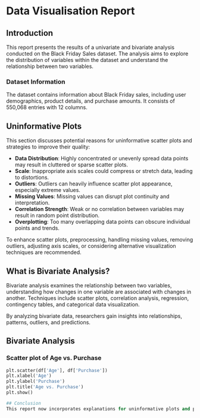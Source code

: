 # Data Visualisation Report

## Introduction
This report presents the results of a univariate and bivariate analysis conducted on the Black Friday Sales dataset. The analysis aims to explore the distribution of variables within the dataset and understand the relationship between two variables.

### Dataset Information
The dataset contains information about Black Friday sales, including user demographics, product details, and purchase amounts. It consists of 550,068 entries with 12 columns.

## Uninformative Plots

This section discusses potential reasons for uninformative scatter plots and strategies to improve their quality:

- **Data Distribution**: Highly concentrated or unevenly spread data points may result in cluttered or sparse scatter plots.
- **Scale**: Inappropriate axis scales could compress or stretch data, leading to distortions.
- **Outliers**: Outliers can heavily influence scatter plot appearance, especially extreme values.
- **Missing Values**: Missing values can disrupt plot continuity and interpretation.
- **Correlation Strength**: Weak or no correlation between variables may result in random point distribution.
- **Overplotting**: Too many overlapping data points can obscure individual points and trends.

To enhance scatter plots, preprocessing, handling missing values, removing outliers, adjusting axis scales, or considering alternative visualization techniques are recommended.

## What is Bivariate Analysis?

Bivariate analysis examines the relationship between two variables, understanding how changes in one variable are associated with changes in another. Techniques include scatter plots, correlation analysis, regression, contingency tables, and categorical data visualization.

By analyzing bivariate data, researchers gain insights into relationships, patterns, outliers, and predictions.

## Bivariate Analysis

### Scatter plot of Age vs. Purchase
```python
plt.scatter(df['Age'], df['Purchase'])
plt.xlabel('Age')
plt.ylabel('Purchase')
plt.title('Age vs. Purchase')
plt.show()

## Conclusion
This report now incorporates explanations for uninformative plots and provides detailed descriptions of the bivariate analysis conducted on the Black Friday sales dataset.
